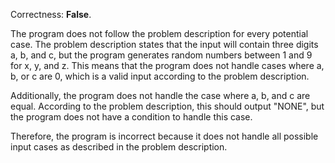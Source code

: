 Correctness: **False**.

The program does not follow the problem description for every potential case. The problem description states that the input will contain three digits a, b, and c, but the program generates random numbers between 1 and 9 for x, y, and z. This means that the program does not handle cases where a, b, or c are 0, which is a valid input according to the problem description.

Additionally, the program does not handle the case where a, b, and c are equal. According to the problem description, this should output "NONE", but the program does not have a condition to handle this case.

Therefore, the program is incorrect because it does not handle all possible input cases as described in the problem description.